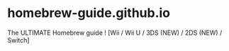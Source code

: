 # homebrew-guide.github.io
The ULTIMATE Homebrew guide ! [Wii / Wii U / 3DS (NEW) / 2DS (NEW) / Switch]
